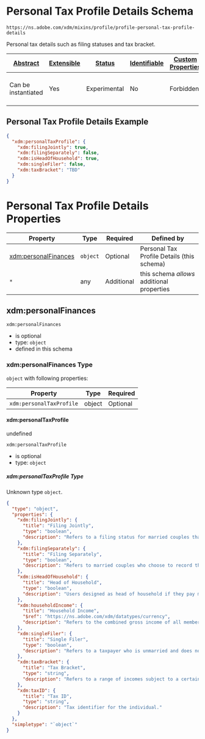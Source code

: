 
# Personal Tax Profile Details Schema

```
https://ns.adobe.com/xdm/mixins/profile/profile-personal-tax-profile-details
```

Personal tax details such as filing statuses and tax bracket.

| [Abstract](../../../abstract.md) | [Extensible](../../../extensions.md) | [Status](../../../status.md) | [Identifiable](../../../id.md) | [Custom Properties](../../../extensions.md) | [Additional Properties](../../../extensions.md) | Defined In |
|----------------------------------|--------------------------------------|------------------------------|--------------------------------|---------------------------------------------|-------------------------------------------------|------------|
| Can be instantiated | Yes | Experimental | No | Forbidden | Permitted | [mixins/profile/profile-personal-tax-profile-details.schema.json](mixins/profile/profile-personal-tax-profile-details.schema.json) |

## Personal Tax Profile Details Example
```json
{
  "xdm:personalTaxProfile": {
    "xdm:filingJointly": true,
    "xdm:filingSeparately": false,
    "xdm:isHeadOfHousehold": true,
    "xdm:singleFiler": false,
    "xdm:taxBracket": "TBD"
  }
}
```

# Personal Tax Profile Details Properties

| Property | Type | Required | Defined by |
|----------|------|----------|------------|
| [xdm:personalFinances](#xdmpersonalfinances) | `object` | Optional | Personal Tax Profile Details (this schema) |
| `*` | any | Additional | this schema *allows* additional properties |

## xdm:personalFinances


`xdm:personalFinances`
* is optional
* type: `object`
* defined in this schema

### xdm:personalFinances Type


`object` with following properties:


| Property | Type | Required |
|----------|------|----------|
| `xdm:personalTaxProfile`| object | Optional |



#### xdm:personalTaxProfile

undefined

`xdm:personalTaxProfile`
* is optional
* type: `object`

##### xdm:personalTaxProfile Type

Unknown type `object`.

```json
{
  "type": "object",
  "properties": {
    "xdm:filingJointly": {
      "title": "Filing Jointly",
      "type": "boolean",
      "description": "Refers to a filing status for married couples that have wed before the end of the tax year."
    },
    "xdm:filingSeparately": {
      "title": "Filing Separately",
      "type": "boolean",
      "description": "Refers to married couples who choose to record their respective incomes, exemptions, and deductions on separate tax returns."
    },
    "xdm:isHeadOfHousehold": {
      "title": "Head of Household",
      "type": "boolean",
      "description": "Users designed as head of household if they pay more than half the cost of supporting and housing a qualifying person."
    },
    "xdm:householdIncome": {
      "title": "Household Income",
      "$ref": "https://ns.adobe.com/xdm/datatypes/currency",
      "description": "Refers to the combined gross income of all members of a household."
    },
    "xdm:singleFiler": {
      "title": "Single Filer",
      "type": "boolean",
      "description": "Refers to a taxpayer who is unmarried and does not qualify for any other filing status."
    },
    "xdm:taxBracket": {
      "title": "Tax Bracket",
      "type": "string",
      "description": "Refers to a range of incomes subject to a certain income tax rate."
    },
    "xdm:taxID": {
      "title": "Tax ID",
      "type": "string",
      "description": "Tax identifier for the individual."
    }
  },
  "simpletype": "`object`"
}
```









